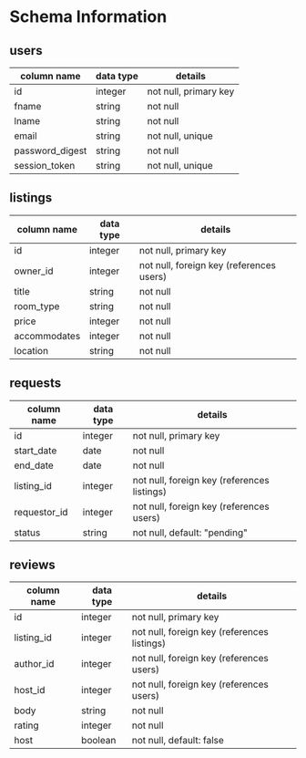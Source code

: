 # Schema Information

## users
column name     | data type | details
----------------|-----------|-----------------------
id              | integer   | not null, primary key
fname           | string    | not null
lname           | string    | not null
email           | string    | not null, unique
password_digest | string    | not null
session_token   | string    | not null, unique

## listings
column name | data type | details
------------|-----------|-----------------------
id          | integer   | not null, primary key
owner_id    | integer   | not null, foreign key (references users)
title       | string    | not null
room_type   | string    | not null
price       | integer   | not null
accommodates| integer   | not null
location    | string    | not null

## requests
column name | data type | details
------------|-----------|-----------------------
id          | integer   | not null, primary key
start_date  | date      | not null
end_date    | date      | not null
listing_id  | integer   | not null, foreign key (references listings)
requestor_id| integer   | not null, foreign key (references users)
status      | string    | not null, default: "pending"

## reviews
column name | data type | details
------------|-----------|-----------------------
id          | integer   | not null, primary key
listing_id  | integer   | not null, foreign key (references listings)
author_id   | integer   | not null, foreign key (references users)
host_id     | integer   | not null, foreign key (references users)
body        | string    | not null
rating      | integer   | not null
host        | boolean   | not null, default: false
